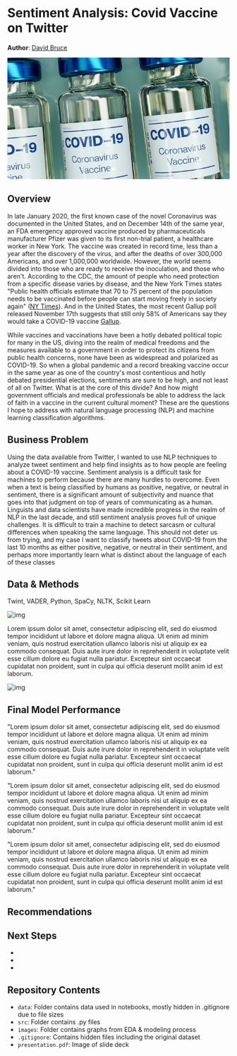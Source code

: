 # Sentiment Analysis: Covid Vaccine on Twitter
**Author**: [David Bruce](mailto:david.bruce14@gmail.com)

![img](./images/unsplash_banner.png)

## Overview
In late January 2020, the first known case of the novel Coronavirus was documented in the United States, and on December 14th of the same year, an FDA emergency approved vaccine produced by pharmaceuticals manufacturer Pfizer was given to its first non-trial patient, a healthcare worker in New York. The vaccine was created in record time, less than a year after the discovery of the virus, and after the deaths of over 300,000 Americans, and over 1,000,000 worldwide. However, the world seems divided into those who are ready to receive the inoculation, and those who aren't. According to the CDC, the amount of people who need protection from a specific disease varies by disease, and the New York Times states "Public health officials estimate that 70 to 75 percent of the population needs to be vaccinated before people can start moving freely in society again" ([NY Times](https://www.nytimes.com/2020/12/14/well/live/covid-vaccine-questions.html#link-4355ea14)). And in the United States, the most recent Gallup poll released November 17th suggests that still only 58% of Americans say they would take a COVID-19 vaccine [Gallup](https://news.gallup.com/poll/325208/americans-willing-covid-vaccine.aspx). 

While vaccines and vaccinations have been a hotly debated political topic for many in the US, diving into the realm of medical freedoms and the measures available to a government in order to protect its citizens from public health concerns, none have been as widespread and polarized as COVID-19. So when a global pandemic and a record breaking vaccine occur in the same year as one of the country's most contentious and hotly debated presidential elections, sentiments are sure to be high, and not least of all on Twitter. What is at the core of this divide? And how might government officials and medical professionals be able to address the lack of faith in a vaccine in the current cultural moment? These are the questions I hope to address with natural language processing (NLP) and machine learning classification algorithms.

## Business Problem

Using the data available from Twitter, I wanted to use NLP techniques to analyze tweet sentiment and help find insights as to how people are feeling about a COVID-19 vaccine. Sentiment analysis is a difficult task for machines to perform because there are many hurdles to overcome. Even when a text is being classified by humans as positive, negative, or neutral in sentiment, there is a significant amount of subjectivity and nuance that goes into that judgment on top of years of communicating as a human. Linguists and data scientists have made incredible progress in the realm of NLP in the last decade, and still sentiment analysis proves full of unique challenges. It is difficult to train a machine to detect sarcasm or cultural differences when speaking the same language. This should not deter us from trying, and my case I want to classify tweets about COVID-19 from the last 10 months as either positive, negative, or neutral in their sentiment, and perhaps more importantly learn what is distinct about the language of each of these classes

## Data & Methods

Twint, VADER, Python, SpaCy, NLTK, Scikit Learn

![img](./images/)

Lorem ipsum dolor sit amet, consectetur adipiscing elit, sed do eiusmod tempor incididunt ut labore et dolore magna aliqua. Ut enim ad minim veniam, quis nostrud exercitation ullamco laboris nisi ut aliquip ex ea commodo consequat. Duis aute irure dolor in reprehenderit in voluptate velit esse cillum dolore eu fugiat nulla pariatur. Excepteur sint occaecat cupidatat non proident, sunt in culpa qui officia deserunt mollit anim id est laborum.



![img](./visualizations/LA_Volume_of_Crime_Trend_boxplot.png)



## Final Model Performance

"Lorem ipsum dolor sit amet, consectetur adipiscing elit, sed do eiusmod tempor incididunt ut labore et dolore magna aliqua. Ut enim ad minim veniam, quis nostrud exercitation ullamco laboris nisi ut aliquip ex ea commodo consequat. Duis aute irure dolor in reprehenderit in voluptate velit esse cillum dolore eu fugiat nulla pariatur. Excepteur sint occaecat cupidatat non proident, sunt in culpa qui officia deserunt mollit anim id est laborum."

"Lorem ipsum dolor sit amet, consectetur adipiscing elit, sed do eiusmod tempor incididunt ut labore et dolore magna aliqua. Ut enim ad minim veniam, quis nostrud exercitation ullamco laboris nisi ut aliquip ex ea commodo consequat. Duis aute irure dolor in reprehenderit in voluptate velit esse cillum dolore eu fugiat nulla pariatur. Excepteur sint occaecat cupidatat non proident, sunt in culpa qui officia deserunt mollit anim id est laborum."

"Lorem ipsum dolor sit amet, consectetur adipiscing elit, sed do eiusmod tempor incididunt ut labore et dolore magna aliqua. Ut enim ad minim veniam, quis nostrud exercitation ullamco laboris nisi ut aliquip ex ea commodo consequat. Duis aute irure dolor in reprehenderit in voluptate velit esse cillum dolore eu fugiat nulla pariatur. Excepteur sint occaecat cupidatat non proident, sunt in culpa qui officia deserunt mollit anim id est laborum."

## Recommendations


## Next Steps
-
-
-


## Repository Contents
- `data`: Folder contains data used in notebooks, mostly hidden in .gitignore due to file sizes
- `src`: Folder contains .py files
- `images`: Folder contains graphs from EDA & modeling process
- `.gitignore`: Contains hidden files including the original dataset
- `presentation.pdf`: Image of slide deck
